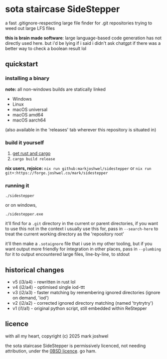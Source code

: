 ﻿# sota staircase SideStepper

a fast .gitignore-respecting large file finder for .git repositories trying to
weed out large LFS files

**this is brain made software**: large language-based code generation has not
directly used here. but i'd be lying if i said i didn't ask chatgpt if there
was a better way to check a boolean result lol

## quickstart

### installing a binary

**note:** all non-windows builds are statically linked

- Windows
- Linux
- macOS universal
- macOS amd64
- macOS aarch64

(also available in the 'releases' tab wherever this repository is situated in)

### build it yourself

1. [get rust and cargo](https://doc.rust-lang.org/cargo/getting-started/installation.html#install-rust-and-cargo)
2. `cargo build release`

**nix users, rejoice:** `nix run github:markjoshwel/sidestepper` or `nix run git+:https://forge.joshwel.co/mark/sidestepper`

### running it

```text
./sidestepper
```

or on windows,

```text
./sidestepper.exe
```

it'll find for a `.git` directory in the current or parent directories, if you
want to use this not in the context i usually use this for, pass in
`--search-here` to treat the current working directory as the 'repository root'

it'll then make a `.sotaignore` file that i use in my other tooling,
but if you want output more friendly for integration in other places,
pass in `--plumbing` for it to output encountered large files, line-by-line, to
stdout

## historical changes

- v5 (i3/a4) - rewritten in rust lol
- v4 (i2/a4) - optimised single iod-ttt
- v3 (i2/a3) - faster matching by remembering ignored directories (ignore on demand, 'iod')
- v2 (i2/a2) - corrected ignored directory matching (named 'trytrytry')
- v1 (i1/a1) - original python script, still embedded within ReStepper

## licence

with all my heart, copyright (c) 2025 mark joshwel

the sota staircase SideStepper is permissively licenced, not needing
attribution, under the [0BSD licence](LICENCE). go ham.
